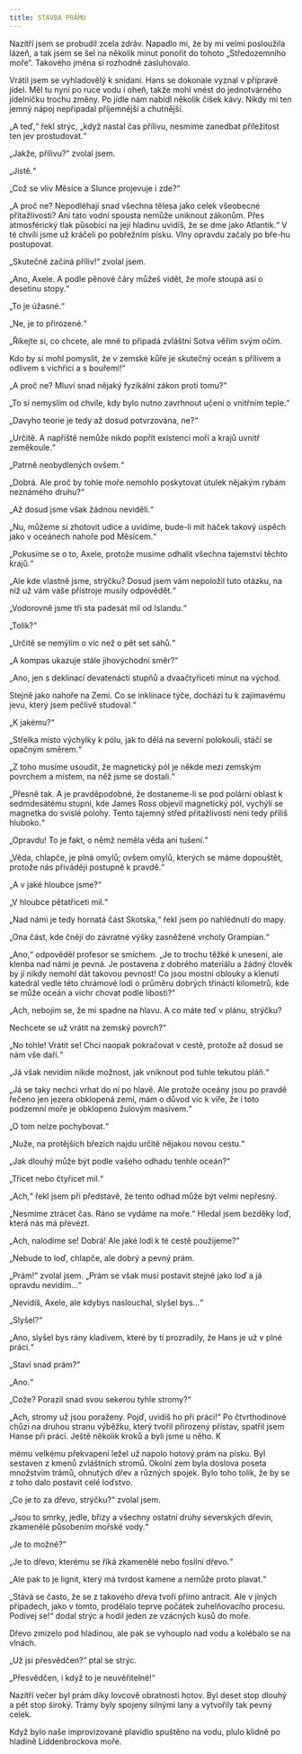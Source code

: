 ```yaml
---
title: STAVBA PRÁMU
---
```


Nazítří jsem se probudil zcela zdráv. Napadlo mi, že by mi velmi posloužila lázeň, a tak jsem se šel na několik minut ponořit do tohoto „Středozemního moře“. Takového jména si rozhodně zasluhovalo.

Vrátil jsem se vyhladovělý k snídani. Hans se dokonale vyznal v přípravě jídel. Měl tu nyní po ruce vodu i oheň, takže mohl vnést do jednotvárného jídelníčku trochu změny. Po jídle nám nabídl několik číšek kávy. Nikdy mi ten jemný nápoj nepřipadal příjemnější a chutnější.

„A teď,“ řekl strýc, „když nastal čas přílivu, nesmíme zanedbat příležitost ten jev prostudovat.“

„Jakže, přílivu?“ zvolal jsem.

„Jistě.“

„Což se vliv Měsíce a Slunce projevuje i zde?“

„A proč ne? Nepodléhají snad všechna tělesa jako celek všeobecné přitažlivosti? Ani tato vodní spousta nemůže uniknout zákonům. Přes atmosférický tlak působící na její hladinu uvidíš, že se dme jako Atlantik.“ V té chvíli jsme už kráčeli po pobřežním písku. Vlny opravdu začaly po bře-hu postupovat.

„Skutečně začíná příliv!“ zvolal jsem.

„Ano, Axele. A podle pěnové čáry můžeš vidět, že moře stoupá asi o desetinu stopy.“

„To je úžasné.“

„Ne, je to přirozené.“

„Říkejte si, co chcete, ale mně to připadá zvláštní Sotva věřím svým očím.

Kdo by si mohl pomyslit, že v zemské kůře je skutečný oceán s přílivem a odlivem s vichřicí a s bouřemi!“

„A proč ne? Mluví snad nějaký fyzikální zákon proti tomu?“

„To si nemyslím od chvíle, kdy bylo nutno zavrhnout učení o vnitřním teple.“

„Davyho teorie je tedy až dosud potvrzována, ne?“

„Určitě. A napříště nemůže nikdo popřít existenci moří a krajů uvnitř zeměkoule.“

„Patrně neobydlených ovšem.“

„Dobrá. Ale proč by tohle moře nemohlo poskytovat útulek nějakým rybám neznámého druhu?“

„Až dosud jsme však žádnou neviděli.“

„Nu, můžeme si zhotovit udice a uvidíme, bude-li mít háček takový úspěch jako v oceánech nahoře pod Měsícem.“

„Pokusíme se o to, Axele, protože musíme odhalit všechna tajemství těchto krajů.“

„Ale kde vlastně jsme, strýčku? Dosud jsem vám nepoložil tuto otázku, na niž už vám vaše přístroje musily odpovědět.“

„Vodorovně jsme tři sta padesát mil od Islandu.“

„Tolik?“

„Určitě se nemýlím o víc než o pět set sáhů.“

„A kompas ukazuje stále jihovýchodní směr?“

„Ano, jen s deklinací devatenácti stupňů a dvaačtyřiceti minut na východ.

Stejně jako nahoře na Zemi. Co se inklinace týče, dochází tu k zajímavému jevu, který jsem pečlivě studoval.“

„K jakému?“

„Střelka místo výchylky k pólu, jak to dělá na severní polokouli, stáčí se opačným směrem.“

„Z toho musíme usoudit, že magnetický pól je někde mezi zemským povrchem a místem, na něž jsme se dostali.“

„Přesně tak. A je pravděpodobné, že dostaneme-li se pod polární oblast k sedmdesátému stupni, kde James Ross objevil magnetický pól, vychýlí se magnetka do svislé polohy. Tento tajemný střed přitažlivosti není tedy příliš hluboko.“

„Opravdu! To je fakt, o němž neměla věda ani tušení.“

„Věda, chlapče, je plná omylů; ovšem omylů, kterých se máme dopouštět, protože nás přivádějí postupně k pravdě.“

„A v jaké hloubce jsme?“

„V hloubce pětatřiceti mil.“

„Nad námi je tedy hornatá část Skotska,“ řekl jsem po nahlédnutí do mapy.

„Ona část, kde čnějí do závratné výšky zasněžené vrcholy Grampian.“

„Ano,“ odpověděl profesor se smíchem. „Je to trochu těžké k unesení, ale klenba nad námi je pevná. Je postavena z dobrého materiálu a žádný člověk by jí nikdy nemohl dát takovou pevnost! Co jsou mostní oblouky a klenutí katedrál vedle této chrámové lodi o průměru dobrých třinácti kilometrů, kde se může oceán a vichr chovat podle libosti?“

„Ach, nebojím se, že mi spadne na hlavu. A co máte teď v plánu, strýčku?

Nechcete se už vrátit na zemský povrch?“

„No tohle! Vrátit se! Chci naopak pokračovat v cestě, protože až dosud se nám vše daří.“

„Já však nevidím nikde možnost, jak vniknout pod tuhle tekutou pláň.“

„Já se taky nechci vrhat do ní po hlavě. Ale protože oceány jsou po pravdě řečeno jen jezera obklopená zemí, mám o důvod víc k víře, že i toto podzemní moře je obklopeno žulovým masívem.“

„O tom nelze pochybovat.“

„Nuže, na protějších březích najdu určitě nějakou novou cestu.“

„Jak dlouhý může být podle vašeho odhadu tenhle oceán?“

„Třicet nebo čtyřicet mil.“

„Ach,“ řekl jsem při představě, že tento odhad může být velmi nepřesný.

„Nesmíme ztrácet čas. Ráno se vydáme na moře.“ Hledal jsem bezděky loď, která nás má převézt.

„Ach, nalodíme se! Dobrá! Ale jaké lodi k té cestě použijeme?“

„Nebude to loď, chlapče, ale dobrý a pevný prám.

„Prám!“ zvolal jsem. „Prám se však musí postavit stejně jako loď a já opravdu nevidím…“

„Nevidíš, Axele, ale kdybys naslouchal, slyšel bys…“

„Slyšel?“

„Ano, slyšel bys rány kladivem, které by ti prozradily, že Hans je už v plné práci.“

„Staví snad prám?“

„Ano.“

„Cože? Porazil snad svou sekerou tyhle stromy?“

„Ach, stromy už jsou poraženy. Pojď, uvidíš ho při práci!“ Po čtvrthodinové chůzi na druhou stranu výběžku, který tvořil přirozený přístav, spatřil jsem Hanse při práci. Ještě několik kroků a byli jsme u něho. K

mému velkému překvapení ležel už napolo hotový prám na písku. Byl sestaven z kmenů zvláštních stromů. Okolní zem byla doslova poseta množstvím trámů, ohnutých dřev a různých spojek. Bylo toho tolik, že by se z toho dalo postavit celé loďstvo.

„Co je to za dřevo, strýčku?“ zvolal jsem.

„Jsou to smrky, jedle, břízy a všechny ostatní druhy severských dřevin, zkamenělé působením mořské vody.“

„Je to možné?“

„Je to dřevo, kterému se říká zkamenělé nebo fosilní dřevo.“

„Ale pak to je lignit, který má tvrdost kamene a nemůže proto plavat.“

„Stává se často, že se z takového dřeva tvoří přímo antracit. Ale v jiných případech, jako v tomto, prodělalo teprve počátek zuhelňovacího procesu. Podívej se!“ dodal strýc a hodil jeden ze vzácných kusů do moře.

Dřevo zmizelo pod hladinou, ale pak se vyhouplo nad vodu a kolébalo se na vlnách.

„Už jsi přesvědčen?“ ptal se strýc.

„Přesvědčen, i když to je neuvěřitelné!“

Nazítří večer byl prám díky lovcově obratnosti hotov. Byl deset stop dlouhý a pět stop široký. Trámy byly spojeny silnými lany a vytvořily tak pevný celek.

Když bylo naše improvizované plavidlo spuštěno na vodu, plulo klidně po hladině Liddenbrockova moře.

